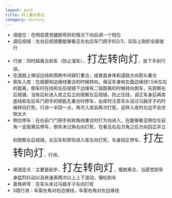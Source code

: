 ```yaml
---
layout: post
title: 科二要点笔记
category: history
---
```


* 调座位：在明显感觉腿部弯折的情况下向后调一个档位
* 调后视镜：左右后视镜要能够看见左右后车门把手的2/3，实际上刚好全部就行
* 行驶：同时踩离合刹车（防止溜车），<font size="6">打左转向灯</font>，放下手刹行进。
* 在道路上保证边线和雨刷中间铆钉重合，或者是身体和道路方向箭头重合
* 倒车入库：在肩膀和边缘线重合的时候转向，保证车身和左面边缘线1.5米左右的距离，倒车时在线和左后视镜下边缘有二指距离的时候转向倒车，先观察右后视镜，当有后轮进入库之后立刻观察左后视镜，防止压线，调正车身后再库底线和左后车门把手的钥匙孔重合时停车，出库时注意车头没过马路牙子的时候转向打死，行进一半回一点，再次入库前再次打死，这样入库时左边不会空隙太大
* 侧位停车：在右前门门把手和转角线重合时打方向进入，在能够看见侧位左前角一定距离后停车，倒车末过角右向打死，在看见右后方角之后方向回正并立刻观察左后视镜，左后车轮即将进入库左向打死，车身回正停车，<font size="6">打左转向灯</font>，行进。
* 坡道定点：主要是起步，<font size="6">打左转向灯</font>，慢放离合，当感觉到车身猛烈抖动以及转速表两次以上上下波动，慢松刹车
* 直角转弯：在车头末过马路牙子左向打死
* S路行进：车窗左角对右边缘线，车窗右角对左边缘线